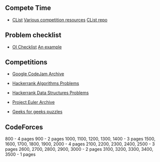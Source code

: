 ## Compete Time

- [CList](https://clist.by/) [Various competition resources](https://clist.by/resources/)
  [CList repo](https://github.com/aropan/clist)

## Problem checklist

- [OI Checklist](https://oichecklist.pythonanywhere.com/) [An example](http://oichecklist.pythonanywhere.com/view/ad044b7982f1574203d5cb907a7823811cb0605f)

## Competitions

- [Google CodeJam Archive](https://codingcompetitions.withgoogle.com/codejam/archive)

- [Hackerrank Algorithms Problems](https://www.hackerrank.com/domains/algorithms)

- [Hackerrank Data Structures Problems](https://www.hackerrank.com/domains/data-structures)

- [Project Euler Archive](https://projecteuler.net/archives)

- [Geeks for geeks puzzles](https://www.geeksforgeeks.org/puzzles/)


## CodeForces

800  - 4 pages
900  - 2 pages
1000, 1100, 1200, 1300, 1400 - 3 pages
1500, 1600, 1700, 1800, 1900, 2000 - 4 pages
2100, 2200, 2300, 2400, 2500 - 3 pages
2600, 2700, 2800, 2900, 3000 - 2 pages
3100, 3200, 3300, 3400, 3500 - 1 pages
